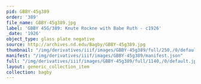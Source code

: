 ```yaml
---
pid: GBBY-45g389
order: '389'
file_name: GBBY-45g389.jpg
label: 'GBBY 45G/389: Knute Rockne with Babe Ruth - c1926'
_date: '1926'
object_type: glass plate negative
source: http://archives.nd.edu/Bagby/GBBY-45g389.jpg
thumbnail: "/img/derivatives/iiif/images/GBBY-45g389/full/250,/0/default.jpg"
manifest: "/img/derivatives/iiif/images/GBBY-45g389/manifest.json"
full: "/img/derivatives/iiif/images/GBBY-45g389/full/1140,/0/default.jpg"
layout: generic_collection_item
collection: bagby
---
```

